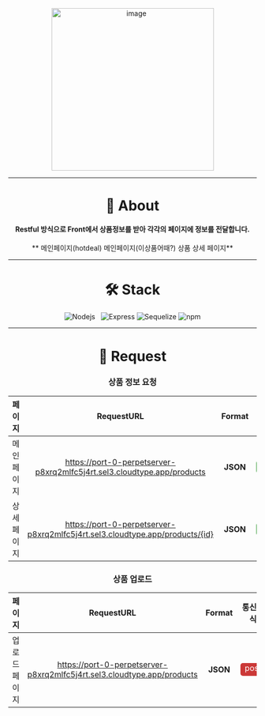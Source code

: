 <div align="center">
<img width="329" alt="image" src="https://user-images.githubusercontent.com/117795271/
228409021-d39db6a9-7b40-4630-b779-5739818d0102.svg">

---

# **📌 About**

#### Restful 방식으로 Front에서 상품정보를 받아 각각의 페이지에 정보를 전달합니다.

** 메인페이지(hotdeal)
메인페이지(이상품어때?)
상품 상세 페이지**

---

# 🛠 Stack

![Nodejs][node-image]&nbsp;&nbsp;&nbsp;![Express][express-image] ![Sequelize][sequelize-image] ![npm](https://img.shields.io/badge/npm-CB3837?style=for-the-badge&logo=npm&logoColor=white)

---

# **🙏 Request**

### 상품 정보 요청

| **페이지** |                                **RequestURL**                                | **Format** |                                                                     **통신방식**                                                                      |
| :--------: | :--------------------------------------------------------------------------: | :--------: | :---------------------------------------------------------------------------------------------------------------------------------------------------: |
| 메인페이지 |   https://port-0-perpetserver-p8xrq2mlfc5j4rt.sel3.cloudtype.app/products    |  **JSON**  | <span style="background-color: #339933; display:inline-block; width: 50px; height: 26px; border-radius:5px;color:white; text-align:center">get</span> |
| 상세페이지 | https://port-0-perpetserver-p8xrq2mlfc5j4rt.sel3.cloudtype.app/products/{id} |  **JSON**  | <span style="background-color: #339933; display:inline-block; width: 50px; height: 26px; border-radius:5px;color:white; text-align:center">get</span> |

### 상품 업로드

|  **페이지**  |                             **RequestURL**                              | **Format** |                                                                      **통신방식**                                                                      |
| :----------: | :---------------------------------------------------------------------: | :--------: | :----------------------------------------------------------------------------------------------------------------------------------------------------: |
| 업로드페이지 | https://port-0-perpetserver-p8xrq2mlfc5j4rt.sel3.cloudtype.app/products |  **JSON**  | <span style="background-color: #CB3837; display:inline-block; width: 50px; height: 26px; border-radius:5px;color:white; text-align:center">post</span> |

[express-image]: https://img.shields.io/badge/express-000000?style=for-the-badge&logo=express&logoColor=white
[pwa-image]: https://img.shields.io/badge/pwa-6109AC?style=for-the-badge&logo=pwa&logoColor=white
[sequelize-image]: https://img.shields.io/badge/sequelize-52B0E7?style=for-the-badge&logo=sequelize&logoColor=white
[node-image]: https://img.shields.io/badge/node.js-339933?style=for-the-badge&logo=Node.js&logoColor=white
[npm-image]: https://img.shields.io/badge/npm-CB3837?style=for-the-badge&logo=npm&logoColor=white
